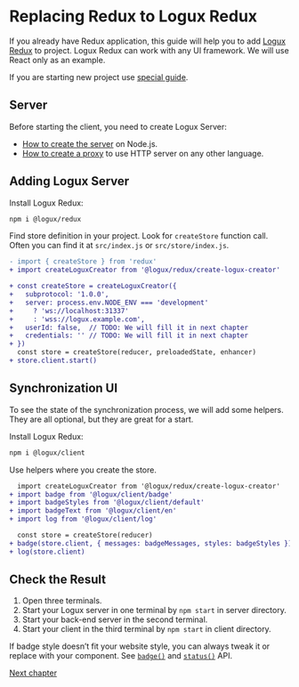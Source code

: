 # Replacing Redux to Logux Redux

If you already have Redux application, this guide will help you to add [Logux Redux] to project. Logux Redux can work with any UI framework. We will use React only as an example.

If you are starting new project use [special guide].

[special guide]: ./new-client.md
[Logux Redux]: https://github.com/logux/redux


## Server

Before starting the client, you need to create Logux Server:

* [How to create the server] on Node.js.
* [How to create a proxy] to use HTTP server on any other language.

[How to create the server]: ./node-server.md
[How to create a proxy]: ./proxy-server.md


## Adding Logux Server

Install Logux Redux:

```sh
npm i @logux/redux
```

</details>

Find store definition in your project. Look for `createStore` function call. Often you can find it at `src/index.js` or `src/store/index.js`.

```diff
- import { createStore } from 'redux'
+ import createLoguxCreator from '@logux/redux/create-logux-creator'
```

```diff
+ const createStore = createLoguxCreator({
+   subprotocol: '1.0.0',
+   server: process.env.NODE_ENV === 'development'
+     ? 'ws://localhost:31337'
+     : 'wss://logux.example.com',
+   userId: false,  // TODO: We will fill it in next chapter
+   credentials: '' // TODO: We will fill it in next chapter
+ })
  const store = createStore(reducer, preloadedState, enhancer)
+ store.client.start()
```


## Synchronization UI

To see the state of the synchronization process, we will add some helpers. They are all optional, but they are great for a start.

Install Logux Redux:

```sh
npm i @logux/client
```

Use helpers where you create the store.

```diff
  import createLoguxCreator from '@logux/redux/create-logux-creator'
+ import badge from '@logux/client/badge'
+ import badgeStyles from '@logux/client/default'
+ import badgeText from '@logux/client/en'
+ import log from '@logux/client/log'
```

```diff
  const store = createStore(reducer)
+ badge(store.client, { messages: badgeMessages, styles: badgeStyles })
+ log(store.client)
```


## Check the Result

1. Open three terminals.
2. Start your Logux server in one terminal by `npm start` in server directory.
3. Start your back-end server in the second terminal.
4. Start your client in the third terminal by `npm start` in client directory.

If badge style doesn’t fit your website style, you can always tweak it or replace with your component. See [`badge()`](https://logux.io/web-api/#globals-badge) and [`status()`](https://logux.io/web-api/#globals-status) API.

[Next chapter](../architecture/core.md)
